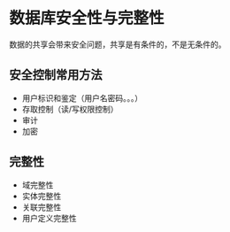 # 数据库安全性与完整性
数据的共享会带来安全问题，共享是有条件的，不是无条件的。
## 安全控制常用方法
- 用户标识和鉴定（用户名密码。。。）
- 存取控制（读/写权限控制）
- 审计
- 加密

## 完整性
- 域完整性
- 实体完整性
- 关联完整性
- 用户定义完整性